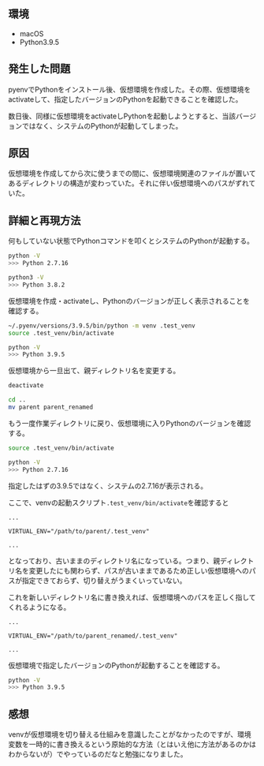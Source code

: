 ## 環境

- macOS
- Python3.9.5

## 発生した問題

pyenvでPythonをインストール後、仮想環境を作成した。その際、仮想環境をactivateして、指定したバージョンのPythonを起動できることを確認した。

数日後、同様に仮想環境をactivateしPythonを起動しようとすると、当該バージョンではなく、システムのPythonが起動してしまった。

## 原因

仮想環境を作成してから次に使うまでの間に、仮想環境関連のファイルが置いてあるディレクトリの構造が変わっていた。それに伴い仮想環境へのパスがずれていた。

## 詳細と再現方法

何もしていない状態でPythonコマンドを叩くとシステムのPythonが起動する。

```sh
python -V
>>> Python 2.7.16

python3 -V
>>> Python 3.8.2
```

仮想環境を作成・activateし、Pythonのバージョンが正しく表示されることを確認する。

```sh
~/.pyenv/versions/3.9.5/bin/python -m venv .test_venv
source .test_venv/bin/activate

python -V
>>> Python 3.9.5
```

仮想環境から一旦出て、親ディレクトリ名を変更する。
```sh
deactivate

cd ..
mv parent parent_renamed
```

もう一度作業ディレクトリに戻り、仮想環境に入りPythonのバージョンを確認する。

```sh
source .test_venv/bin/activate

python -V
>>> Python 2.7.16
```

指定したはずの3.9.5ではなく、システムの2.7.16が表示される。

ここで、venvの起動スクリプト`.test_venv/bin/activate`を確認すると

```
...

VIRTUAL_ENV="/path/to/parent/.test_venv"

...

```

となっており、古いままのディレクトリ名になっている。つまり、親ディレクトリ名を変更したにも関わらず、パスが古いままであるため正しい仮想環境へのパスが指定できておらず、切り替えがうまくいっていない。

これを新しいディレクトリ名に書き換えれば、仮想環境へのパスを正しく指してくれるようになる。

```
...

VIRTUAL_ENV="/path/to/parent_renamed/.test_venv"

...

```
仮想環境で指定したバージョンのPythonが起動することを確認する。

```sh
python -V
>>> Python 3.9.5
```

## 感想

venvが仮想環境を切り替える仕組みを意識したことがなかったのですが、環境変数を一時的に書き換えるという原始的な方法（とはいえ他に方法があるのかはわからないが）でやっているのだなと勉強になりました。
